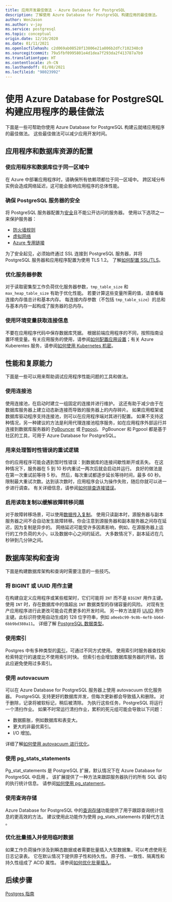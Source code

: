```yaml
---
title: 应用开发最佳做法 - Azure Database for PostgreSQL
description: 了解使用 Azure Database for PostgreSQL 构建应用的最佳做法。
author: WenJason
ms.author: v-jay
ms.service: postgresql
ms.topic: conceptual
origin.date: 12/10/2020
ms.date: 01/11/2021
ms.openlocfilehash: c2d069ab08528f13806e21a806b2dfc7102348c0
ms.sourcegitcommit: 79a5fbf0995801e4d1dea7f293da2f413787a7b9
ms.translationtype: HT
ms.contentlocale: zh-CN
ms.lasthandoff: 01/08/2021
ms.locfileid: "98023992"
---
```

# <a name="best-practices-for-building-an-application-with-azure-database-for-postgresql"></a>使用 Azure Database for PostgreSQL 构建应用程序的最佳做法

下面是一些可帮助你使用 Azure Database for PostgreSQL 构建云就绪应用程序的最佳做法。 这些最佳做法可以减少应用开发时间。

## <a name="configuration-of-application-and-database-resources"></a>应用程序和数据库资源的配置

### <a name="keep-the-application-and-database-in-the-same-region"></a>使应用程序和数据库位于同一区域中
在 Azure 中部署应用程序时，请确保所有依赖项都位于同一区域中。 跨区域分布实例会造成网络延迟，这可能会影响应用程序的总体性能。

### <a name="keep-your-postgresql-server-secure"></a>确保 PostgreSQL 服务器的安全
将 PostgreSQL 服务器配置为[安全](./concepts-security.md)且不能公开访问的服务器。 使用以下选项之一来保护服务器：
- [防火墙规则](./concepts-firewall-rules.md)
- [虚拟网络](./concepts-data-access-and-security-vnet.md)
- [Azure 专用链接](./concepts-data-access-and-security-private-link.md)

为了安全起见，必须始终通过 SSL 连接到 PostgreSQL 服务器，并将 PostgreSQL 服务器和应用程序配置为使用 TLS 1.2。 了解[如何配置 SSL/TLS](./concepts-ssl-connection-security.md)。

### <a name="tune-your-server-parameters"></a>优化服务器参数
对于读取密集型工作负荷优化服务器参数，`tmp_table_size` 和 `max_heap_table_size` 有助于优化性能。 若要计算这些变量所需的值，请查看每连接内存值总计和基本内存。 每连接内存参数（不包括 `tmp_table_size`）的总和与基本内存一起构成了服务器的总内存。

### <a name="use-environment-variables-for-connection-information"></a>使用环境变量获取连接信息
不要在应用程序代码中保存数据库凭据。 根据前端应用程序的不同，按照指南设置环境变量。有关应用服务的使用，请参阅[如何配置应用设置](../app-service/configure-common.md#configure-app-settings)；有关 Azure Kuberentes 服务，请参阅[如何使用 Kubernetes 机密](https://kubernetes.io/docs/concepts/configuration/secret/)。

## <a name="performance-and-resiliency"></a>性能和复原能力
下面是一些可以用来帮助调试应用程序性能问题的工具和做法。

### <a name="use-connection-pooling"></a>使用连接池
使用连接池，在启动时建立一组固定的连接并进行维护。 这还有助于减少由于在数据库服务器上建立动态新连接而导致的服务器上的内存碎片。 如果应用框架或数据库驱动程序支持连接池，则可以在应用程序端对其进行配置。 如果不支持这种情况，另一种建议的方法是利用代理连接池程序服务，如在应用程序外部运行并连接到数据库服务器的 [PgBouncer](https://pgbouncer.github.io/) 或 [Pgpool](https://pgpool.net/mediawiki/index.php/Main_Page)。 PgBouncer 和 Pgpool 都是基于社区的工具，可用于 Azure Database for PostgreSQL。

### <a name="retry-logic-to-handle-transient-errors"></a>用来处理暂时性错误的重试逻辑
你的应用程序可能会遇到暂时性错误：到数据库的连接间歇性断开或丢失。 在这种情况下，服务器在 5 到 10 秒内重试一两次后就会启动并运行。 良好的做法是在第一次重试前等待 5 秒。 然后，每次重试都逐步延长等待时间，最多 60 秒。 限制最大重试次数。达到该次数时，应用程序会认为操作失败，随后你就可以进一步进行调查。 有关详细信息，请参阅[如何排查连接错误](./concepts-connectivity.md)。

### <a name="enable-read-replication-to-mitigate-failovers"></a>启用读取复制以缓解故障转移问题
对于故障转移场景，可以使用[数据传入复制](./concepts-read-replicas.md)。 使用只读副本时，源服务器与副本服务器之间不会自动发生故障转移。你会注意到源服务器和副本服务器之间存在延迟，因为复制是异步的。 网络延迟可能受许多因素影响，例如，在源服务器上运行的工作负荷的大小，以及数据中心之间的延迟。 大多数情况下，副本延迟在几秒钟到几分钟之间。


## <a name="database-schema-and-queries"></a>数据库架构和查询
下面是构建数据库架构和查询时需要注意的一些技巧。

### <a name="use-bigint-or-uuid-for-primary-keys"></a>将 BIGINT 或 UUID 用作主键
在构建自定义应用程序或某些框架时，它们可能将 `INT` 而不是 `BIGINT` 用作主键。 使用 ```INT``` 时，存在数据库中的值超出 ```INT``` 数据类型的存储容量的风险。 对现有生产应用程序进行此更改可能会花费更多的开发时间。 另一种方法是将 [UUID](https://www.postgresql.org/docs/current/datatype-uuid.html) 用作主键。此标识符使用自动生成的 128 位字符串，例如 ```a0eebc99-9c0b-4ef8-bb6d-6bb9bd380a11```。 详细了解 [PostgreSQL 数据类型](https://www.postgresql.org/docs/8.1/datatype.html)。

### <a name="use-indexes"></a>使用索引

Postgres 中有多种类型的[索引](https://www.postgresql.org/docs/9.1/indexes.html)，可通过不同方式使用。 使用索引时服务器查找和检索特定行的速度比不使用索引时快。 但索引也会增加数据库服务器的开销，因此应避免使用过多索引。

### <a name="use-autovacuum"></a>使用 autovacuum
可以在 Azure Database for PostgreSQL 服务器上使用 autovacuum 优化服务器。 PostgreSQL 支持更好的数据库并发，但每次更新都会导致插入和删除。 对于删除，记录将被软标记，稍后被清除。 为执行这些任务，PostgreSQL 将运行一个清扫作业。 如果不时常运行清扫作业，累积的死元组可能会导致以下问题：

- 数据膨胀，例如数据库和表变大。
- 更大的非最优索引。
- I/O 增加。

详细了解[如何使用 autovacuum 进行优化](howto-optimize-autovacuum.md)。

### <a name="use-pg_stats_statements"></a>使用 pg_stats_statements
Pg_stat_statements 是 PostgreSQL 扩展，默认情况下在 Azure Database for PostgreSQL 中启用  。 该扩展提供了一种方法来跟踪服务器执行的所有 SQL 语句的执行统计信息。 请参阅[如何使用 pg_statement](howto-optimize-query-stats-collection.md)。


### <a name="use-the-query-store"></a>使用查询存储
Azure Database for PostgreSQL 中的[查询存储](./concepts-query-store.md)功能提供了用于跟踪查询统计信息的更高效的方法。 建议使用此功能作为使用 pg_stats_statements 的替代方法  。

### <a name="optimize-bulk-inserts-and-use-transient-data"></a>优化批量插入并使用临时数据
如果工作负荷操作涉及到瞬态数据或者需要批量插入大型数据集，可以考虑使用无日志记录表。 它在默认情况下提供原子性和持久性。 原子性、一致性、隔离性和持久性组成了 ACID 属性。 请参阅[如何优化批量插入](howto-optimize-bulk-inserts.md)。

## <a name="next-steps"></a>后续步骤
[Postgres 指南](http://postgresguide.com/)
